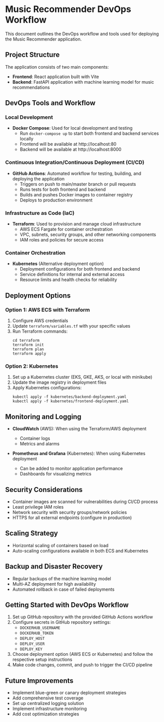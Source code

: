 # Music Recommender DevOps Workflow

This document outlines the DevOps workflow and tools used for deploying the Music Recommender application.

## Project Structure

The application consists of two main components:

- **Frontend**: React application built with Vite
- **Backend**: FastAPI application with machine learning model for music recommendations

## DevOps Tools and Workflow

### Local Development

- **Docker Compose**: Used for local development and testing
  - Run `docker-compose up` to start both frontend and backend services locally
  - Frontend will be available at http://localhost:80
  - Backend will be available at http://localhost:8000

### Continuous Integration/Continuous Deployment (CI/CD)

- **GitHub Actions**: Automated workflow for testing, building, and deploying the application
  - Triggers on push to main/master branch or pull requests
  - Runs tests for both frontend and backend
  - Builds and pushes Docker images to container registry
  - Deploys to production environment

### Infrastructure as Code (IaC)

- **Terraform**: Used to provision and manage cloud infrastructure
  - AWS ECS Fargate for container orchestration
  - VPC, subnets, security groups, and other networking components
  - IAM roles and policies for secure access

### Container Orchestration

- **Kubernetes** (Alternative deployment option)
  - Deployment configurations for both frontend and backend
  - Service definitions for internal and external access
  - Resource limits and health checks for reliability

## Deployment Options

### Option 1: AWS ECS with Terraform

1. Configure AWS credentials
2. Update `terraform/variables.tf` with your specific values
3. Run Terraform commands:
   ```
   cd terraform
   terraform init
   terraform plan
   terraform apply
   ```

### Option 2: Kubernetes

1. Set up a Kubernetes cluster (EKS, GKE, AKS, or local with minikube)
2. Update the image registry in deployment files
3. Apply Kubernetes configurations:
   ```
   kubectl apply -f kubernetes/backend-deployment.yaml
   kubectl apply -f kubernetes/frontend-deployment.yaml
   ```

## Monitoring and Logging

- **CloudWatch** (AWS): When using the Terraform/AWS deployment
  - Container logs
  - Metrics and alarms

- **Prometheus and Grafana** (Kubernetes): When using Kubernetes deployment
  - Can be added to monitor application performance
  - Dashboards for visualizing metrics

## Security Considerations

- Container images are scanned for vulnerabilities during CI/CD process
- Least privilege IAM roles
- Network security with security groups/network policies
- HTTPS for all external endpoints (configure in production)

## Scaling Strategy

- Horizontal scaling of containers based on load
- Auto-scaling configurations available in both ECS and Kubernetes

## Backup and Disaster Recovery

- Regular backups of the machine learning model
- Multi-AZ deployment for high availability
- Automated rollback in case of failed deployments

## Getting Started with DevOps Workflow

1. Set up GitHub repository with the provided GitHub Actions workflow
2. Configure secrets in GitHub repository settings:
   - `DOCKERHUB_USERNAME`
   - `DOCKERHUB_TOKEN`
   - `DEPLOY_HOST`
   - `DEPLOY_USER`
   - `DEPLOY_KEY`
3. Choose deployment option (AWS ECS or Kubernetes) and follow the respective setup instructions
4. Make code changes, commit, and push to trigger the CI/CD pipeline

## Future Improvements

- Implement blue-green or canary deployment strategies
- Add comprehensive test coverage
- Set up centralized logging solution
- Implement infrastructure monitoring
- Add cost optimization strategies